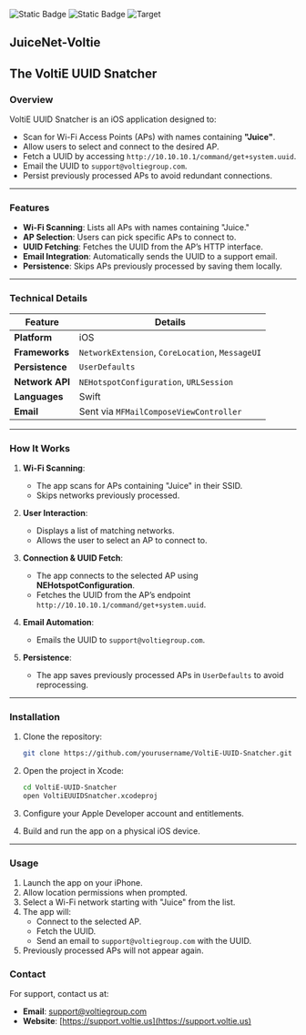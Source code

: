 
![Static Badge](https://img.shields.io/badge/Author-Jgooch-1F4D37)
![Static Badge](https://img.shields.io/badge/Distribution-npm-orange)
![Target](https://img.shields.io/badge/Target-Apple%20iOS-357EC7)
## **JuiceNet-Voltie**
## **The VoltiE UUID Snatcher**

### **Overview**
VoltiE UUID Snatcher is an iOS application designed to:
- Scan for Wi-Fi Access Points (APs) with names containing **"Juice"**.
- Allow users to select and connect to the desired AP.
- Fetch a UUID by accessing `http://10.10.10.1/command/get+system.uuid`.
- Email the UUID to `support@voltiegroup.com`.
- Persist previously processed APs to avoid redundant connections.

---

### **Features**
- **Wi-Fi Scanning**: Lists all APs with names containing "Juice."
- **AP Selection**: Users can pick specific APs to connect to.
- **UUID Fetching**: Fetches the UUID from the AP’s HTTP interface.
- **Email Integration**: Automatically sends the UUID to a support email.
- **Persistence**: Skips APs previously processed by saving them locally.

---

### **Technical Details**

| Feature                    | Details                                          |
|----------------------------|-------------------------------------------------|
| **Platform**               | iOS                                             |
| **Frameworks**             | `NetworkExtension`, `CoreLocation`, `MessageUI` |
| **Persistence**            | `UserDefaults`                                  |
| **Network API**            | `NEHotspotConfiguration`, `URLSession`          |
| **Languages**              | Swift                                           |
| **Email**                  | Sent via `MFMailComposeViewController`          |

---

### **How It Works**

1. **Wi-Fi Scanning**: 
   - The app scans for APs containing "Juice" in their SSID.
   - Skips networks previously processed.

2. **User Interaction**:
   - Displays a list of matching networks.
   - Allows the user to select an AP to connect to.

3. **Connection & UUID Fetch**:
   - The app connects to the selected AP using **NEHotspotConfiguration**.
   - Fetches the UUID from the AP’s endpoint `http://10.10.10.1/command/get+system.uuid`.

4. **Email Automation**:
   - Emails the UUID to `support@voltiegroup.com`.

5. **Persistence**:
   - The app saves previously processed APs in `UserDefaults` to avoid reprocessing.

---

### **Installation**

1. Clone the repository:
   ```bash
   git clone https://github.com/yourusername/VoltiE-UUID-Snatcher.git
   ```

2. Open the project in Xcode:
   ```bash
   cd VoltiE-UUID-Snatcher
   open VoltiEUUIDSnatcher.xcodeproj
   ```

3. Configure your Apple Developer account and entitlements.

4. Build and run the app on a physical iOS device.

---

### **Usage**

1. Launch the app on your iPhone.
2. Allow location permissions when prompted.
3. Select a Wi-Fi network starting with "Juice" from the list.
4. The app will:
   - Connect to the selected AP.
   - Fetch the UUID.
   - Send an email to `support@voltiegroup.com` with the UUID.
5. Previously processed APs will not appear again.



### **Contact**
For support, contact us at:
- **Email**: support@voltiegroup.com
- **Website**: [https://support.voltie.us](https://support.voltie.us)
